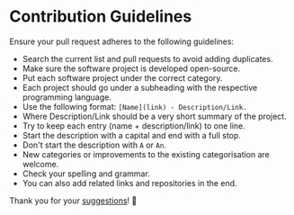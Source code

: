# Contribution Guidelines
Ensure your pull request adheres to the following guidelines:
- Search the current list and pull requests to avoid adding duplicates.
- Make sure the software project is developed open-source.
- Put each software project under the correct category.
- Each project should go under a subheading with the respective programming language.
- Use the following format: `[Name](link) - Description/Link.`
- Where Description/Link should be a very short summary of the project.
- Try to keep each entry (name + description/link) to one line.
- Start the description with a capital and end with a full stop.
- Don't start the description with `A` or `An`.
- New categories or improvements to the existing categorisation are welcome.
- Check your spelling and grammar.
- You can also add related links and repositories in the end.

Thank you for your [suggestions](../../edit/master/README.md)! 💜